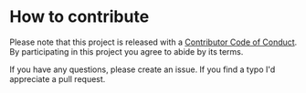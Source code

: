 # How to contribute

Please note that this project is released with a [Contributor Code of Conduct](CODE_OF_CONDUCT.md).
By participating in this project you agree to abide by its terms.

If you have any questions, please create an issue. If you find a typo I'd appreciate a pull request.